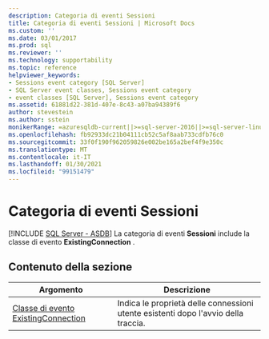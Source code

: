 ```yaml
---
description: Categoria di eventi Sessioni
title: Categoria di eventi Sessioni | Microsoft Docs
ms.custom: ''
ms.date: 03/01/2017
ms.prod: sql
ms.reviewer: ''
ms.technology: supportability
ms.topic: reference
helpviewer_keywords:
- Sessions event category [SQL Server]
- SQL Server event classes, Sessions event category
- event classes [SQL Server], Sessions event category
ms.assetid: 61881d22-381d-407e-8c43-a07ba94389f6
author: stevestein
ms.author: sstein
monikerRange: =azuresqldb-current||>=sql-server-2016||>=sql-server-linux-2017||=azuresqldb-mi-current
ms.openlocfilehash: fb92933dc21b04111cb52c5af8aab733cdfb76c0
ms.sourcegitcommit: 33f0f190f962059826e002be165a2bef4f9e350c
ms.translationtype: MT
ms.contentlocale: it-IT
ms.lasthandoff: 01/30/2021
ms.locfileid: "99151479"
---
```

# <a name="sessions-event-category"></a>Categoria di eventi Sessioni
[!INCLUDE [SQL Server - ASDB](../../includes/applies-to-version/sql-asdb.md)]
  La categoria di eventi **Sessioni** include la classe di evento **ExistingConnection** .  
  
## <a name="in-this-section"></a>Contenuto della sezione  
  
|Argomento|Descrizione|  
|-----------|-----------------|  
|[Classe di evento ExistingConnection](../../relational-databases/event-classes/existingconnection-event-class.md)|Indica le proprietà delle connessioni utente esistenti dopo l'avvio della traccia.|  
  
  
